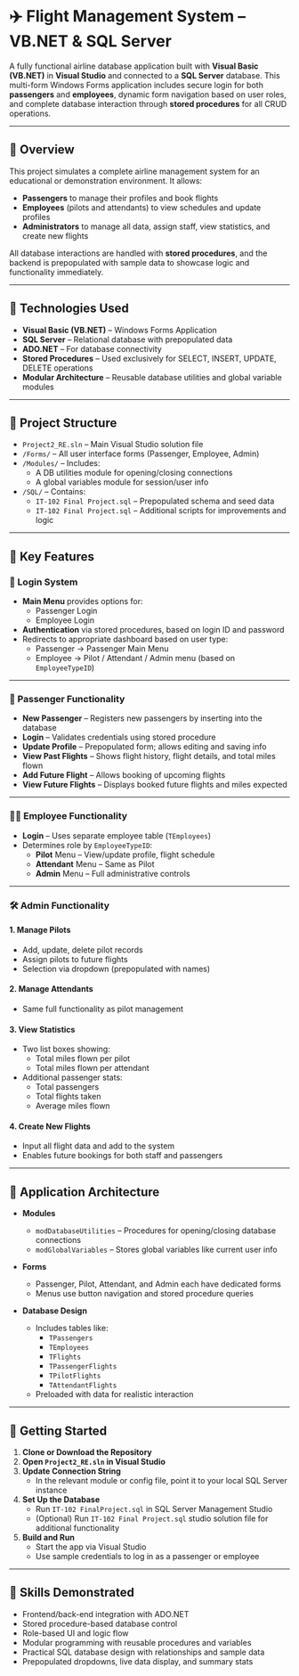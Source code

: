 # ✈️ Flight Management System – VB.NET & SQL Server

A fully functional airline database application built with **Visual Basic (VB.NET)** in **Visual Studio** and connected to a **SQL Server** database. This multi-form Windows Forms application includes secure login for both **passengers** and **employees**, dynamic form navigation based on user roles, and complete database interaction through **stored procedures** for all CRUD operations.

---

## 📌 Overview

This project simulates a complete airline management system for an educational or demonstration environment. It allows:

- **Passengers** to manage their profiles and book flights  
- **Employees** (pilots and attendants) to view schedules and update profiles  
- **Administrators** to manage all data, assign staff, view statistics, and create new flights

All database interactions are handled with **stored procedures**, and the backend is prepopulated with sample data to showcase logic and functionality immediately.

---

## 🔧 Technologies Used

- **Visual Basic (VB.NET)** – Windows Forms Application
- **SQL Server** – Relational database with prepopulated data
- **ADO.NET** – For database connectivity
- **Stored Procedures** – Used exclusively for SELECT, INSERT, UPDATE, DELETE operations
- **Modular Architecture** – Reusable database utilities and global variable modules

---

## 📁 Project Structure

- `Project2_RE.sln` – Main Visual Studio solution file  
- `/Forms/` – All user interface forms (Passenger, Employee, Admin)  
- `/Modules/` – Includes:
  - A DB utilities module for opening/closing connections
  - A global variables module for session/user info
- `/SQL/` – Contains:
  - `IT-102 Final Project.sql` – Prepopulated schema and seed data
  - `IT-102 Final Project.sql` – Additional scripts for improvements and logic

---

## 🧩 Key Features

### 🔐 Login System
- **Main Menu** provides options for:
  - Passenger Login
  - Employee Login
- **Authentication** via stored procedures, based on login ID and password
- Redirects to appropriate dashboard based on user type:
  - Passenger → Passenger Main Menu
  - Employee → Pilot / Attendant / Admin menu (based on `EmployeeTypeID`)

---

### 👤 Passenger Functionality

- **New Passenger** – Registers new passengers by inserting into the database
- **Login** – Validates credentials using stored procedure
- **Update Profile** – Prepopulated form; allows editing and saving info
- **View Past Flights** – Shows flight history, flight details, and total miles flown
- **Add Future Flight** – Allows booking of upcoming flights
- **View Future Flights** – Displays booked future flights and miles expected

---

### 🧑‍✈️ Employee Functionality

- **Login** – Uses separate employee table (`TEmployees`)
- Determines role by `EmployeeTypeID`:
  - **Pilot** Menu – View/update profile, flight schedule
  - **Attendant** Menu – Same as Pilot
  - **Admin** Menu – Full administrative controls

---

### 🛠️ Admin Functionality

#### 1. Manage Pilots
- Add, update, delete pilot records
- Assign pilots to future flights
- Selection via dropdown (prepopulated with names)

#### 2. Manage Attendants
- Same full functionality as pilot management

#### 3. View Statistics
- Two list boxes showing:
  - Total miles flown per pilot
  - Total miles flown per attendant
- Additional passenger stats:
  - Total passengers
  - Total flights taken
  - Average miles flown

#### 4. Create New Flights
- Input all flight data and add to the system
- Enables future bookings for both staff and passengers

---

## 🧠 Application Architecture

- **Modules**
  - `modDatabaseUtilities` – Procedures for opening/closing database connections
  - `modGlobalVariables` – Stores global variables like current user info

- **Forms**
  - Passenger, Pilot, Attendant, and Admin each have dedicated forms
  - Menus use button navigation and stored procedure queries

- **Database Design**
  - Includes tables like:
    - `TPassengers`
    - `TEmployees`
    - `TFlights`
    - `TPassengerFlights`
    - `TPilotFlights`
    - `TAttendantFlights`
  - Preloaded with data for realistic interaction

---

## 🚀 Getting Started

1. **Clone or Download the Repository**
2. **Open `Project2_RE.sln` in Visual Studio**
3. **Update Connection String**
   - In the relevant module or config file, point it to your local SQL Server instance
4. **Set Up the Database**
   - Run `IT-102 FinalProject.sql` in SQL Server Management Studio
   - (Optional) Run `IT-102 Final Project.sql` studio solution file for additional functionality
5. **Build and Run**
   - Start the app via Visual Studio
   - Use sample credentials to log in as a passenger or employee

---

## 🎯 Skills Demonstrated

- Frontend/back-end integration with ADO.NET
- Stored procedure-based database control
- Role-based UI and logic flow
- Modular programming with reusable procedures and variables
- Practical SQL database design with relationships and sample data
- Prepopulated dropdowns, live data display, and summary stats
